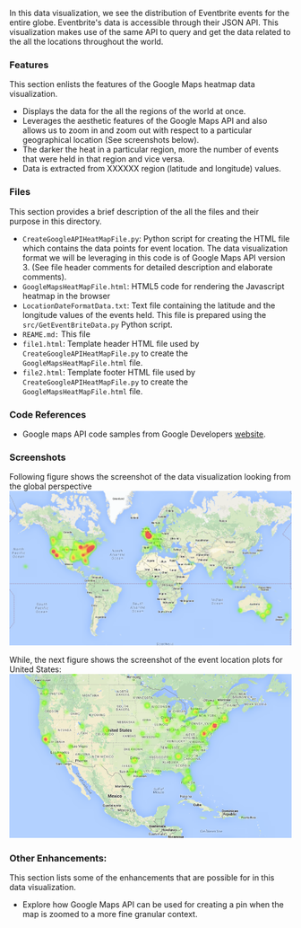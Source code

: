 In this data visualization, we see the distribution of Eventbrite events for the entire globe. Eventbrite's data is accessible through their JSON API. This visualization makes use of the same API to query and get the data related to the all the locations throughout the world. 

### Features
This section enlists the features of the Google Maps heatmap data visualization. 
* Displays the data for the all the regions of the world at once.
* Leverages the aesthetic features of the Google Maps API and also allows us to zoom in and zoom out with respect to a particular geographical location (See screenshots below).
* The darker the heat in a particular region, more the number of events that were held in that region and vice versa.
* Data is extracted from XXXXXX region (latitude and longitude) values.

### Files
This section provides a brief description of the all the files and their purpose in this directory. 
* `CreateGoogleAPIHeatMapFile.py`: Python script for creating the HTML file which contains the data points for event location. The data visualization format we will be leveraging in this code is of Google Maps API version 3. (See file header  comments for detailed description and elaborate comments).
* `GoogleMapsHeatMapFile.html`: HTML5 code for rendering the Javascript heatmap in the browser
* `LocationDateFormatData.txt`: Text file containing the latitude and the longitude values of the events held. This file is prepared using the `src/GetEventBriteData.py` Python script.
* `REAME.md:` This file
* `file1.html`: Template header HTML file used by `CreateGoogleAPIHeatMapFile.py` to create the `GoogleMapsHeatMapFile.html` file.
* `file2.html`: Template footer HTML file used by `CreateGoogleAPIHeatMapFile.py` to create the `GoogleMapsHeatMapFile.html` file.

### Code References
* Google maps API code samples from Google Developers [website](https://developers.google.com/maps/).

### Screenshots 
Following figure shows the screenshot of the data visualization looking from the global perspective
 ![My image](https://github.com/ashwintumma23/EventbriteDataVisualizations/blob/master/Images/GMapFull.png)
  
While, the next figure shows the screenshot of the event location plots for United States:
![My image](https://github.com/ashwintumma23/EventbriteDataVisualizations/blob/master/Images/UnitedStates.png)
 
### Other Enhancements: 
 This section lists some of the enhancements that are possible for in this data visualization. 
 * Explore how Google Maps API can be used for creating a pin when the map is zoomed to a more fine granular context. 
